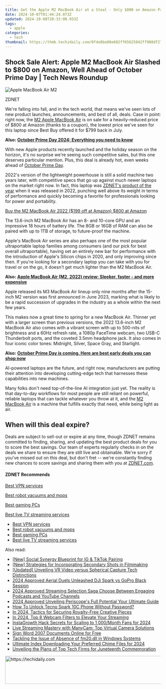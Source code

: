 ```yaml
---
title: Get the Apple M2 MacBook Air at a Steal - Only $800 on Amazon Pre-October Prime Day | ZDNET Insider Scoop
date: 2024-10-07T01:44:24.073Z
updated: 2024-10-08T20:33:00.933Z
tags:
  - apple
categories:
  - tech
thumbnail: https://thmb.techidaily.com/0fde8be80e602ff65625842ff908df27188b320349e0a53c08ea2eca9a5b67ed.jpg
---
```


## Shock Sale Alert: Apple M2 MacBook Air Slashed to $800 on Amazon, Well Ahead of October Prime Day | Tech News Roundup

![Apple MacBook Air M2](https://www.zdnet.com/a/img/resize/b81dfe1bc5ab4d73746aef0f93c8657accb9c8e5/2023/07/26/64d64d3d-0afb-46db-b625-0234f945aa8a/apple-macbook-air-m2.jpg?auto=webp&width=1280)

ZDNET

We're falling into fall, and in the tech world, that means we've seen lots of new product launches, announcements, and best of all, deals. Case in point: right now, the [M2 Apple MacBook Air](https://buy.geni.us/Proxy.ashx?TSID=368250&GR%5FURL=https%3A%2F%2Fwww.amazon.com%2F2022-Apple-MacBook-Laptop-chip%2Fdp%2FB0B3C2R8MP%3Ftag%3Dzd-buy-button-20%26ascsubtag%3D%5F%5FCOM%5FCLICK%5FID%5F%5F%7C20d6bdfb-92d9-4616-884f-f6a34dc69ce3%7Cdtp&dtb=1) is on sale for a heavily-reduced price of $800 at Amazon (thanks to a coupon), the lowest price we've seen for this laptop since Best Buy offered it for $799 back in July. 

**Also:** [**October Prime Day 2024: Everything you need to know**](https://www.zdnet.com/home-and-office/october-prime-day-2024-amazon-just-announced-the-official-dates/)

With new Apple products recently launched and the holiday season on the horizon, it's no surprise we're seeing such competitive sales, but this one deserves particular mention. Plus, this deal is already hot, even weeks ahead of [October Prime Day](https://www.zdnet.com/home-and-office/october-prime-day-2024-amazon-just-announced-the-official-dates/). 

2022's version of the lightweight powerhouse is still a solid machine two years later, with competitive specs that go up against much newer laptops on the market right now. In fact, this laptop was [ZDNET's product of the year](https://www.zdnet.com/article/m2-macbook-air-zdnets-product-of-the-year/) when it was released in 2022, punching well above its weight in terms of performance and quickly becoming a favorite for professionals looking for power and portability. 

[Buy the M2 MacBook Air 2022 ($199 off at Amazon) $800 at Amazon](https://buy.geni.us/Proxy.ashx?TSID=368250&GR%5FURL=https%3A%2F%2Fwww.amazon.com%2F2022-Apple-MacBook-Laptop-chip%2Fdp%2FB0B3C2R8MP%3Ftag%3Dzd-buy-button-20%26ascsubtag%3D%5F%5FCOM%5FCLICK%5FID%5F%5F%7C20d6bdfb-92d9-4616-884f-f6a34dc69ce3%7Cdtp&dtb=1)

The 13.6-inch M2 MacBook Air has an 8- and 10-core GPU and an impressive 18 hours of battery life. The 8GB or 16GB of RAM can also be paired with up to 1TB of storage, to future-proof the machine. 

Apple's MacBook Air series are also perhaps one of the most popular ultraportable laptop families among consumers (and our pick for best overall ultraportable), having set an entirely new bar for performance with the introduction of Apple's Silicon chips in 2020, and only improving since then. If you're looking for a secondary laptop you can take with you for travel or on the go, it doesn't get much lighter than the M2 MacBook Air. 

**Also:** [**Apple MacBook Air (M2, 2022) review: Sleeker, faster - and more expensive**](https://www.zdnet.com/article/apple-macbook-air-m2-2022-review/)

Apple released its M3 MacBook Air lineup only nine months after the 15-inch M2 version was first announced in June 2023, marking what is likely to be a rapid succession of upgrades in the industry as a whole within the next few years. 

This makes now a great time to spring for a new MacBook Air. Thinner yet with a larger screen than previous versions, the 2022 13.6-inch M2 MacBook Air also comes with a vibrant screen with up to 500-nits of brightness and a 60Hz refresh rate, a 1080p FaceTime webcam, two USB-C Thunderbolt ports, and the coveted 3.5mm headphone jack. It also comes in four iconic color tones: Midnight, Silver, Space Gray, and Starlight. 

**Also:** [**October Prime Day is coming. Here are best early deals you can shop now**](https://www.zdnet.com/article/best-early-october-prime-day-deals-2024/)

AI-powered laptops are the future, and right now, manufacturers are putting their attention into developing cutting-edge tech that harnesses these capabilities into new machines.

Many folks don't need top-of-the-line AI integration just yet. The reality is that day-to-day workflows for most people are still reliant on powerful, reliable laptops that can tackle whatever you throw at it, and the [M2 MacBook Air](https://buy.geni.us/Proxy.ashx?TSID=368250&GR%5FURL=https%3A%2F%2Fwww.amazon.com%2F2022-Apple-MacBook-Laptop-chip%2Fdp%2FB0B3C2R8MP%3Ftag%3Dzd-buy-button-20%26ascsubtag%3D%5F%5FCOM%5FCLICK%5FID%5F%5F%7C20d6bdfb-92d9-4616-884f-f6a34dc69ce3%7Cdtp&dtb=1) is a machine that fulfills exactly that need, while being light as air. 

## When will this deal expire?

Deals are subject to sell-out or expire at any time, though ZDNET remains committed to finding, sharing, and updating the best product deals for you to score the best savings. Our team of experts regularly checks in on the deals we share to ensure they are still live and obtainable. We're sorry if you've missed out on this deal, but don't fret -- we're constantly finding new chances to score savings and sharing them with you at [ZDNET.com](https://www.zdnet.com/). 

#### **ZDNET** Recommends

[Best VPN services](https://www.zdnet.com/article/best-vpn/ "Best VPN services")

[Best robot vacuums and mops](https://www.zdnet.com/article/best-robot-vacuum-mop/ "Best robot vacuums and mops")

[Best gaming PCs](https://www.zdnet.com/article/best-gaming-pc/ "Best gaming PCs")

[Best live TV streaming services](https://www.zdnet.com/article/best-live-tv-streaming-service/ "Best live TV streaming services")

* [Best VPN services](https://www.zdnet.com/article/best-vpn/ "Best VPN services")
* [Best robot vacuums and mops](https://www.zdnet.com/article/best-robot-vacuum-mop/ "Best robot vacuums and mops")
* [Best gaming PCs](https://www.zdnet.com/article/best-gaming-pc/ "Best gaming PCs")
* [Best live TV streaming services](https://www.zdnet.com/article/best-live-tv-streaming-service/ "Best live TV streaming services")

<ins class="adsbygoogle"
     style="display:block"
     data-ad-format="autorelaxed"
     data-ad-client="ca-pub-7571918770474297"
     data-ad-slot="1223367746"></ins>

<ins class="adsbygoogle"
     style="display:block"
     data-ad-client="ca-pub-7571918770474297"
     data-ad-slot="8358498916"
     data-ad-format="auto"
     data-full-width-responsive="true"></ins>

<span class="atpl-alsoreadstyle">Also read:</span>
<div><ul>
<li><a href="https://extra-support.techidaily.com/new-social-synergy-blueprint-for-ig-and-tiktok-pairing/"><u>[New] Social Synergy Blueprint for IG & TikTok Pairing</u></a></li>
<li><a href="https://some-tips.techidaily.com/new-strategies-for-incorporating-secondary-shots-in-filmmaking/"><u>[New] Strategies for Incorporating Secondary Shots in Filmmaking</u></a></li>
<li><a href="https://some-tips.techidaily.com/updated-unveiling-vr-video-versus-spherical-capture-tech-distinctions/"><u>[Updated] Unveiling VR Video versus Spherical Capture Tech Distinctions</u></a></li>
<li><a href="https://extra-tips.techidaily.com/2024-approved-aerial-duels-unleashed-dji-spark-vs-gopro-black-session/"><u>2024 Approved Aerial Duels Unleashed DJi Spark vs GoPro Black Session</u></a></li>
<li><a href="https://some-tips.techidaily.com/2024-approved-streaming-selection-saga-choose-between-engaging-podcasts-and-youtube-channels/"><u>2024 Approved Streaming Selection Saga Choose Between Engaging Podcasts and YouTube Channels</u></a></li>
<li><a href="https://some-tips.techidaily.com/2024-approved-unveiling-periscopes-full-potential-your-ultimate-guide/"><u>2024 Approved Unveiling Periscope's Full Potential Your Ultimate Guide</u></a></li>
<li><a href="https://unlock-android.techidaily.com/how-to-unlock-tecno-spark-10c-phone-without-password-by-drfone-android/"><u>How To Unlock Tecno Spark 10C Phone Without Password?</u></a></li>
<li><a href="https://some-tips.techidaily.com/in-2024-tactics-for-securing-royalty-free-creative-pieces/"><u>In 2024, Tactics for Securing Royalty-Free Creative Pieces</u></a></li>
<li><a href="https://some-tips.techidaily.com/in-2024-top-8-webcam-filters-to-elevate-your-streaming/"><u>In 2024, Top 8 Webcam Filters to Elevate Your Streaming</u></a></li>
<li><a href="https://instagram-video-files.techidaily.com/instagrowth-hack-secrets-for-scaling-to-1000month-fans-for-2024/"><u>InstaGrowth Hack Secrets for Scaling to 1,000/Month Fans for 2024</u></a></li>
<li><a href="https://some-guidance.techidaily.com/live-streaming-mastery-with-manycam-top-virtual-camera-solutions/"><u>Live Streaming Mastery with ManyCam: Top Virtual Camera Solutions</u></a></li>
<li><a href="https://techidaily.com/sign-word-2007-documents-online-for-free-by-ldigisigner-sign-a-word-sign-a-word/"><u>Sign Word 2007 Documents Online for Free</u></a></li>
<li><a href="https://tech-renaissance.techidaily.com/tackling-the-issue-of-absence-of-fm20dll-in-windows-systems/"><u>Tackling the Issue of Absence of fm20.dll in Windows Systems</u></a></li>
<li><a href="https://some-tips.techidaily.com/ultimate-index-downloading-your-preferred-chime-files-for-2024/"><u>Ultimate Index Downloading Your Preferred Chime Files for 2024</u></a></li>
<li><a href="https://win-guides.techidaily.com/unveiling-the-plans-of-top-tech-firms-for-juneteenth-commemoration/"><u>Unveiling the Plans of Top Tech Firms for Juneteenth Commemoration</u></a></li>
</ul></div>

<!-- affiliate ads begin -->
<a href="https://ephamedtechinc.pxf.io/c/5597632/2137212/26400" target="_top" id="2137212">
  <img src="//a.impactradius-go.com/display-ad/26400-2137212" border="0" alt="https://techidaily.com" width="728" height="90"/>
</a>
<img height="0" width="0" src="https://ephamedtechinc.pxf.io/i/5597632/2137212/26400" style="position:absolute;visibility:hidden;" border="0" />
<!-- affiliate ads end -->

